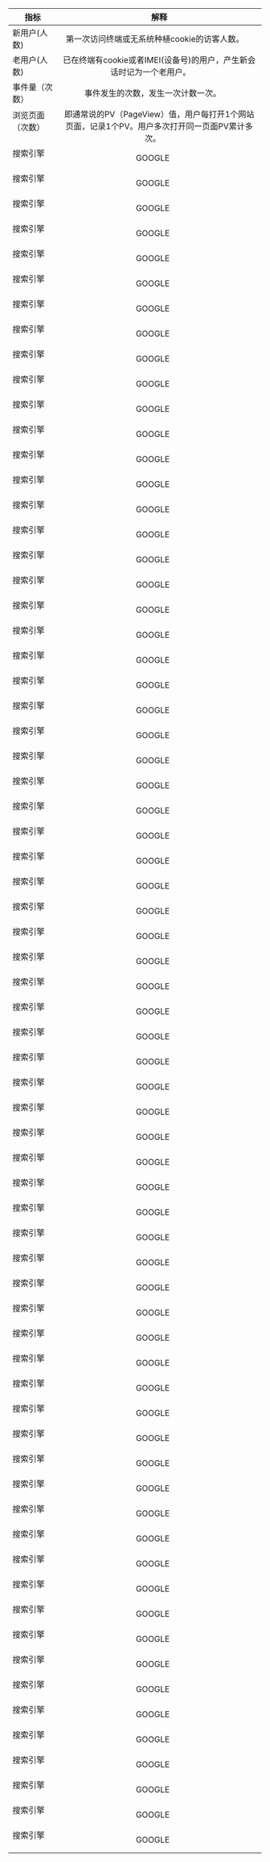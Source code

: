 | 指标 | 解释 | 
| ------------- |:-------------:|
|新用户(人数)     | 第一次访问终端或无系统种植cookie的访客人数。      |
|老用户(人数)     | 已在终端有cookie或者IMEI(设备号)的用户，产生新会话时记为一个老用户。         |
|事件量（次数）   | 事件发生的次数，发生一次计数一次。      |
| 浏览页面（次数）    | 即通常说的PV（PageView）值，用户每打开1个网站页面，记录1个PV。用户多次打开同一页面PV累计多次。      |
| 搜索引擎    | GOOGLE      |
| 搜索引擎    | GOOGLE      |
| 搜索引擎    | GOOGLE      |
| 搜索引擎    | GOOGLE      |
| 搜索引擎    | GOOGLE      |
| 搜索引擎    | GOOGLE      |
| 搜索引擎    | GOOGLE      |
| 搜索引擎    | GOOGLE      |
| 搜索引擎    | GOOGLE      |
| 搜索引擎    | GOOGLE      |
| 搜索引擎    | GOOGLE      |
| 搜索引擎    | GOOGLE      |
| 搜索引擎    | GOOGLE      |
| 搜索引擎    | GOOGLE      |
| 搜索引擎    | GOOGLE      |
| 搜索引擎    | GOOGLE      |
| 搜索引擎    | GOOGLE      |
| 搜索引擎    | GOOGLE      |
| 搜索引擎    | GOOGLE      |
| 搜索引擎    | GOOGLE      |
| 搜索引擎    | GOOGLE      |
| 搜索引擎    | GOOGLE      |
| 搜索引擎    | GOOGLE      |
| 搜索引擎    | GOOGLE      |
| 搜索引擎    | GOOGLE      |
| 搜索引擎    | GOOGLE      |
| 搜索引擎    | GOOGLE      |
| 搜索引擎    | GOOGLE      |
| 搜索引擎    | GOOGLE      |
| 搜索引擎    | GOOGLE      |
| 搜索引擎    | GOOGLE      |
| 搜索引擎    | GOOGLE      |
| 搜索引擎    | GOOGLE      |
| 搜索引擎    | GOOGLE      |
| 搜索引擎    | GOOGLE      |
| 搜索引擎    | GOOGLE      |
| 搜索引擎    | GOOGLE      |
| 搜索引擎    | GOOGLE      |
| 搜索引擎    | GOOGLE      |
| 搜索引擎    | GOOGLE      |
| 搜索引擎    | GOOGLE      |
| 搜索引擎    | GOOGLE      |
| 搜索引擎    | GOOGLE      |
| 搜索引擎    | GOOGLE      |
| 搜索引擎    | GOOGLE      |
| 搜索引擎    | GOOGLE      |
| 搜索引擎    | GOOGLE      |
| 搜索引擎    | GOOGLE      |
| 搜索引擎    | GOOGLE      |
| 搜索引擎    | GOOGLE      |
| 搜索引擎    | GOOGLE      |
| 搜索引擎    | GOOGLE      |
| 搜索引擎    | GOOGLE      |
| 搜索引擎    | GOOGLE      |
| 搜索引擎    | GOOGLE      |
| 搜索引擎    | GOOGLE      |
| 搜索引擎    | GOOGLE      |
| 搜索引擎    | GOOGLE      |
| 搜索引擎    | GOOGLE      |
| 搜索引擎    | GOOGLE      |
| 搜索引擎    | GOOGLE      |
| 搜索引擎    | GOOGLE      |
| 搜索引擎    | GOOGLE      |
| 搜索引擎    | GOOGLE      |
| 搜索引擎    | GOOGLE      |
| 搜索引擎    | GOOGLE      |
| 搜索引擎    | GOOGLE      |
| 搜索引擎    | GOOGLE      |
